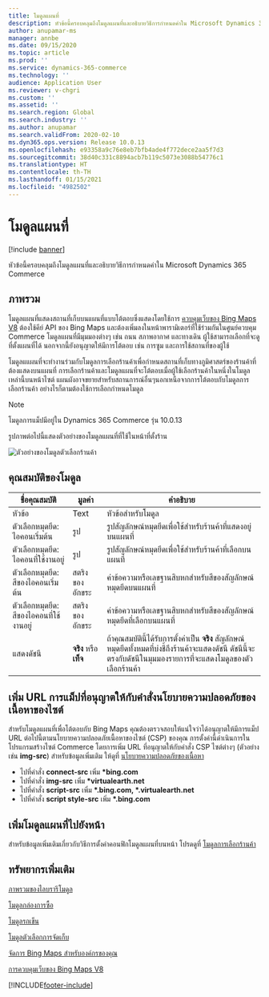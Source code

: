 ```yaml
---
title: โมดูลแผนที่
description: หัวข้อนี้ครอบคลุมถึงโมดูลแผนที่และอธิบายวิธีการกำหนดค่าใน Microsoft Dynamics 365 Commerce
author: anupamar-ms
manager: annbe
ms.date: 09/15/2020
ms.topic: article
ms.prod: ''
ms.service: dynamics-365-commerce
ms.technology: ''
audience: Application User
ms.reviewer: v-chgri
ms.custom: ''
ms.assetid: ''
ms.search.region: Global
ms.search.industry: ''
ms.author: anupamar
ms.search.validFrom: 2020-02-10
ms.dyn365.ops.version: Release 10.0.13
ms.openlocfilehash: e93358a9c76e8eb7bfb4ade4f772dece2aa5f7d3
ms.sourcegitcommit: 38d40c331c8894acb7b119c5073e3088b54776c1
ms.translationtype: HT
ms.contentlocale: th-TH
ms.lasthandoff: 01/15/2021
ms.locfileid: "4982502"
---
```

# <a name="map-module"></a>โมดูลแผนที่

[!include [banner](includes/banner.md)]


หัวข้อนี้ครอบคลุมถึงโมดูลแผนที่และอธิบายวิธีการกำหนดค่าใน Microsoft Dynamics 365 Commerce

## <a name="overview"></a>ภาพรวม

โมดูลแผนที่แสดงสถานที่เก็บบนแผนที่แบบโต้ตอบซึ่งแสดงโดยใช้การ [ควบคุมเว็บของ Bing Maps V8](https://docs.microsoft.com/bingmaps/v8-web-control/) ต้องใช้คีย์ API ของ Bing Maps และต้องเพิ่มลงในหน้าพารามิเตอร์ที่ใช้ร่วมกันในศูนย์ควบคุม Commerce โมดูลแผนที่มีมุมมองต่างๆ เช่น ถนน สภาพอากาศ และทางเดิน ผู้ใช้สามารถเลือกที่จะดูที่ตั้งแผนที่ได้ นอกจากนี้ยังอนุญาตให้มีการโต้ตอบ เช่น การซูม และการใช้สถานที่ของผู้ใช้

โมดูลแแผนที่จะทำงานร่วมกับโมดูลการเลือกร้านค้าเพื่อกำหนดสถานที่เก็บทางภูมิศาสตร์ของร้านค้าที่ต้องแสดงบนแผนที่ การเลือกร้านค้าและโมดูลแผนที่จะโต้ตอบเมื่อผู้ใช้เลือกร้านค้าในหนึ่งในโมดูลเหล่านี้บนหน้าไซต์ แผนผังอาจขยายสำหรับสถานการณ์อื่นๆนอกเหนือจากการโต้ตอบกับโมดูลการเลือกร้านค้า อย่างไรก็ตามต้องใช้การเลือกกำหนดโมดูล

> [!NOTE]
> โมดูลการแม็ปมีอยู่ใน Dynamics 365 Commerce รุ่น 10.0.13

รูปภาพต่อไปนี้แสดงตัวอย่างของโมดูลแผนที่ที่ใช้ในหน้าที่ตั้งร้าน

![ตัวอย่างของโมดูลตัวเลือกร้านค้า](./media/ecommerce-Storelocator.PNG)

## <a name="module-properties"></a>คุณสมบัติของโมดูล

| ชื่อคุณสมบัติ             | มูลค่า                 | คำอธิบาย |
|---------------------------|-----------------------|-------------|
| หัวข้อ | Text | หัวข้อสำหรับโมดูล |
| ตัวเลือกหมุดยึด: ไอคอนเริ่มต้น | รูป | รูปสัญลักษณ์หมุดยึดเพื่อใช้สำหรับร้านค้าที่แสดงอยู่บนแผนที่ |
| ตัวเลือกหมุดยึด: ไอคอนที่ใช้งานอยู่ | รูป | รูปสัญลักษณ์หมุดยึดเพื่อใช้สำหรับร้านค้าที่เลือกบนแผนที่ |
| ตัวเลือกหมุดยึด: สีของไอคอนเริ่มต้น | สตริงของอักขระ | ค่าข้อความหรือเลขฐานสิบหกสำหรับสีของสัญลักษณ์หมุดยึดบนแผนที่ |
| ตัวเลือกหมุดยึด: สีของไอคอนที่ใช้งานอยู่ | สตริงของอักขระ | ค่าข้อความหรือเลขฐานสิบหกสำหรับสีของสัญลักษณ์หมุดยึดที่เลือกบนแผนที่ |
| แสดงดัชนี | **จริง** หรือ **เท็จ** | ถ้าคุณสมบัตินี้ได้รับการตั้งค่าเป็น **จริง** สัญลักษณ์หมุดยึดทั้งหมดที่บ่งชี้ถึงร้านค้าจะแสดงดัชนี ดัชนีนี้จะตรงกับดัชนีในมุมมองรายการที่จะแสดงโมดูลของตัวเลือกร้านค้า |

## <a name="add-allowed-mapping-urls-to-a-sites-content-security-policy-directives"></a>เพิ่ม URL การแม็ปที่อนุญาตให้กับคำสั่งนโยบายความปลอดภัยของเนื้อหาของไซต์

สำหรับโมดูลแผนที่เพื่อโต้ตอบกับ Bing Maps คุณต้องตรวจสอบให้แน่ใจว่าได้อนุญาตให้มีการแม็ป URL ต่อไปนี้ตามนโยบายความปลอดภัยเนื้อหาของไซต์ (CSP) ของคุณ การตั้งค่านี้ดำเนินการในโปรแกรมสร้างไซต์ Commerce โดยการเพิ่ม URL ที่อนุญาตให้กับคำสั่ง CSP ไซต์ต่างๆ (ตัวอย่างเช่น **img-src**) สำหรับข้อมูลเพิ่มเติม ให้ดูที่ [นโยบายความปลอดภัยของเนื้อหา](manage-csp.md) 

- ไปที่คำสั่ง **connect-src** เพิ่ม **&#42;bing.com**
- ไปที่คำสั่ง **img-src** เพิ่ม **&#42;virtualearth.net**
- ไปที่คำสั่ง **script-src** เพิ่ม **&#42;.bing.com, &#42;.virtualearth.net**
- ไปที่คำสั่ง **script style-src** เพิ่ม **&#42;.bing.com**

## <a name="add-a-map-module-to-a-page"></a>เพิ่มโมดูลแผนที่ไปยังหน้า

สำหรับข้อมูลเพิ่มเติมเกี่ยวกับวิธีการตั้งค่าคอนฟิกโมดูลแผนที่บนหน้า โปรดดูที่ [โมดูลการเลือกร้านค้า](store-selector.md) 
 
## <a name="additional-resources"></a>ทรัพยากรเพิ่มเติม

[ภาพรวมของไลบรารีโมดูล](starter-kit-overview.md)

[โมดูลกล่องการซื้อ](add-buy-box.md)

[โมดูลรถเข็น](add-cart-module.md)

[โมดูลตัวเลือกการจัดเก็บ](store-selector.md)

[จัดการ Bing Maps สำหรับองค์กรของคุณ](./dev-itpro/manage-bing-maps.md)

[การควบคุมเว็บของ Bing Maps V8](https://docs.microsoft.com/bingmaps/v8-web-control/)


[!INCLUDE[footer-include](../includes/footer-banner.md)]